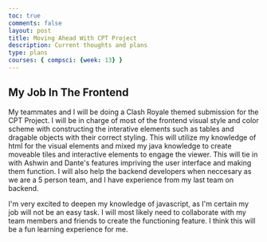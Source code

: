 ```yaml
---
toc: true
comments: false
layout: post
title: Moving Ahead With CPT Project
description: Current thoughts and plans
type: plans
courses: { compsci: {week: 13} }
---
```


## My Job In The Frontend
My teammates and I will be doing a Clash Royale themed submission for the CPT Project. I will be in charge of most of the frontend visual style and color scheme with constructing the interative elements such as tables and dragable objects with their correct styling. This will utilize my knowledge of html for the visual elements and mixed my java knowledge to create moveable tiles and interactive elements to engage the viewer. This will tie in with Ashwin and Dante's features impriving the user interface and making them function. I will also help the backend developers when neccesary as we are a 5 person team, and I have experience from my last team on backend. 

I'm very excited to deepen my knowledge of javascript, as I'm certain my job will not be an easy task. I will most likely need to collaborate with my team members and friends to create the functioning feature. I think this will be a fun learning experience for me.